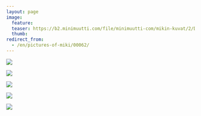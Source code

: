 ```yaml
---
layout: page
image:
  feature:
  teaser: https://b2.minimuutti.com/file/minimuutti-com/mikin-kuvat/2/DS28269-245px.jpg
  thumb:
redirect_from:
  - /en/pictures-of-miki/00062/
---
```


![](https://b2.minimuutti.com/file/minimuutti-com/mikin-kuvat/2/DS28269-800px.jpg)

![](https://b2.minimuutti.com/file/minimuutti-com/mikin-kuvat/2/DS28274-800px.jpg)

![](https://b2.minimuutti.com/file/minimuutti-com/mikin-kuvat/2/DS28279-800px.jpg)

![](https://b2.minimuutti.com/file/minimuutti-com/mikin-kuvat/2/DS28286-800px.jpg)

![](https://b2.minimuutti.com/file/minimuutti-com/mikin-kuvat/2/DS28282-800px.jpg)

